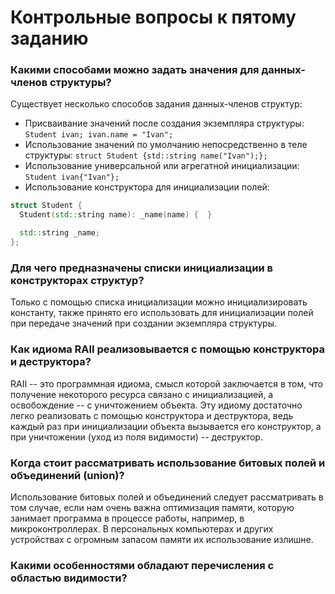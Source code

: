 # Контрольные вопросы к пятому заданию

### Какими способами можно задать значения для данных-членов структуры?

Существует несколько способов задания данных-членов структур:
- Присваивание значений после создания экземпляра структуры: `Student ivan; ivan.name = "Ivan";`
- Использование значений по умолчанию непосредственно в теле структуры: `struct Student {std::string name("Ivan");};`
- Использование универсальной или агрегатной инициализации: `Student ivan{"Ivan"};`
- Использование конструктора для инициализации полей:
```cpp
struct Student {
  Student(std::string name): _name(name) {  }

  std::string _name;
};
```

### Для чего предназначены списки инициализации в конструкторах структур?

Только с помощью списка инициализации можно инициализировать константу, также принято его использовать для инициализации полей при передаче значений при создании экземпляра структуры.

### Как идиома RAII реализовывается с помощью конструктора и деструктора?

RAII -- это программная идиома, смысл которой заключается в том, что получение некоторого ресурса связано с инициализацией, а освобождение -- с уничтожением объекта. Эту идиому достаточно легко реализовать с помощью конструктора и деструктора, ведь каждый раз при инициализации объекта вызывается его конструктор, а при уничтожении (уход из поля видимости) -- деструктор.

### Когда стоит рассматривать использование битовых полей и объединений (union)?

Использование битовых полей и объединений следует рассматривать в том случае, если нам очень важна оптимизация памяти, которую занимает программа в процессе работы, например, в микроконтроллерах. В персональных компьютерах и других устройствах с огромным запасом памяти их использование излишне.

### Какими особенностями обладают перечисления с областью видимости?
